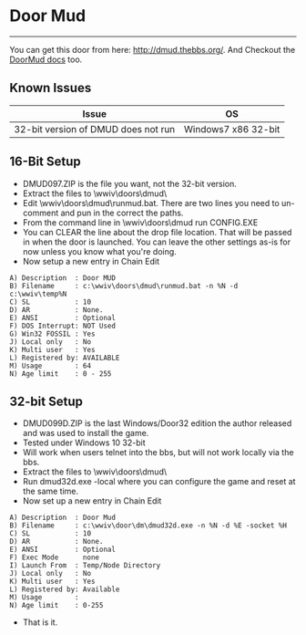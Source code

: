 # Door Mud
***

You can get this door from here: http://dmud.thebbs.org/. And Checkout the [DoorMud docs](http://dmud.thebbs.org/sysdocs.htm) too.
## Known Issues

Issue | OS 
--- | ---
32-bit version of DMUD does not run | Windows7 x86 32-bit

## 16-Bit Setup

* DMUD097.ZIP is the file you want, not the 32-bit version.
* Extract the files to \wwiv\doors\dmud\
* Edit \wwiv\doors\dmud\runmud.bat. There are two lines you need to un-comment and pun in the correct the paths.
* From the command line in \wwiv\doors\dmud run CONFIG.EXE
* You can CLEAR the line about the drop file location. That will be passed in when the door is launched. You can leave the other settings as-is for now unless you know what you're doing.
* Now setup a new entry in Chain Edit
```
A) Description  : Door MUD
B) Filename     : c:\wwiv\doors\dmud\runmud.bat -n %N -d c:\wwiv\temp%N
C) SL           : 10
D) AR           : None.
E) ANSI         : Optional
F) DOS Interrupt: NOT Used
G) Win32 FOSSIL : Yes
J) Local only   : No
K) Multi user   : Yes
L) Registered by: AVAILABLE
M) Usage        : 64
N) Age limit    : 0 - 255
```
## 32-bit Setup

 * DMUD099D.ZIP is the last Windows/Door32 edition the author released and was used to install the game.
 * Tested under Windows 10 32-bit
 * Will work when users telnet into the bbs, but will not work locally via the bbs.
 * Extract the files to \wwiv\doors\dmud\
 * Run dmud32d.exe -local where you can configure the game and reset at the same time.
 * Now set up a new entry in Chain Edit
 ```
 A) Description  : Door Mud
 B) Filename     : c:\wwiv\door\dm\dmud32d.exe -n %N -d %E -socket %H
 C) SL           : 10
 D) AR           : None.
 E) ANSI         : Optional
 F) Exec Mode      none
 I) Launch From  : Temp/Node Directory
 J) Local only   : No
 K) Multi user   : Yes
 L) Registered by: Available
 M) Usage        : 
 N) Age limit    : 0-255
```
 

* That is it.
